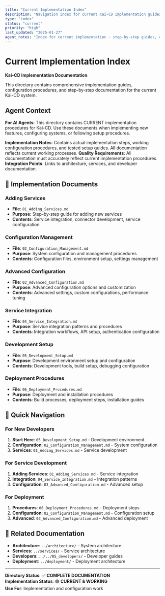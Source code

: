 ```yaml
---
title: "Current Implementation Index"
description: "Navigation index for current Kai-CD implementation guides and procedures"
type: "index"
status: "current"
priority: "high"
last_updated: "2025-01-27"
agent_notes: "Index for current implementation - step-by-step guides, configuration, and setup procedures"
---
```


# Current Implementation Index

**Kai-CD Implementation Documentation**

This directory contains comprehensive implementation guides, configuration procedures, and step-by-step documentation for the current Kai-CD system.

## Agent Context
**For AI Agents**: This directory contains CURRENT implementation procedures for Kai-CD. Use these documents when implementing new features, configuring systems, or following setup procedures.

**Implementation Notes**: Contains actual implementation steps, working configuration procedures, and tested setup guides. All documentation reflects current working processes.
**Quality Requirements**: All documentation must accurately reflect current implementation procedures.
**Integration Points**: Links to architecture, services, and developer documentation.

## 📁 **Implementation Documents**

### **Adding Services**
- **File**: `01_Adding_Services.md`
- **Purpose**: Step-by-step guide for adding new services
- **Contents**: Service integration, connector development, service configuration

### **Configuration Management**
- **File**: `02_Configuration_Management.md`
- **Purpose**: System configuration and management procedures
- **Contents**: Configuration files, environment setup, settings management

### **Advanced Configuration**
- **File**: `03_Advanced_Configuration.md`
- **Purpose**: Advanced configuration options and customization
- **Contents**: Advanced settings, custom configurations, performance tuning

### **Service Integration**
- **File**: `04_Service_Integration.md`
- **Purpose**: Service integration patterns and procedures
- **Contents**: Integration workflows, API setup, authentication configuration

### **Development Setup**
- **File**: `05_Development_Setup.md`
- **Purpose**: Development environment setup and configuration
- **Contents**: Development tools, build setup, debugging configuration

### **Deployment Procedures**
- **File**: `06_Deployment_Procedures.md`
- **Purpose**: Deployment and installation procedures
- **Contents**: Build processes, deployment steps, installation guides

## 🎯 **Quick Navigation**

### **For New Developers**
1. **Start Here**: `05_Development_Setup.md` - Development environment
2. **Configuration**: `02_Configuration_Management.md` - System configuration
3. **Services**: `01_Adding_Services.md` - Service development

### **For Service Development**
1. **Adding Services**: `01_Adding_Services.md` - Service integration
2. **Integration**: `04_Service_Integration.md` - Integration patterns
3. **Configuration**: `03_Advanced_Configuration.md` - Advanced setup

### **For Deployment**
1. **Procedures**: `06_Deployment_Procedures.md` - Deployment steps
2. **Configuration**: `02_Configuration_Management.md` - Configuration setup
3. **Advanced**: `03_Advanced_Configuration.md` - Advanced deployment

## 🔗 **Related Documentation**

- **Architecture**: `../architecture/` - System architecture
- **Services**: `../services/` - Service architecture  
- **Developers**: `../../05_developers/` - Developer guides
- **Deployment**: `../deployment/` - Deployment architecture

---

**Directory Status**: ✅ **COMPLETE DOCUMENTATION**  
**Implementation Status**: 🟢 **CURRENT & WORKING**  
**Use For**: Implementation and configuration work 